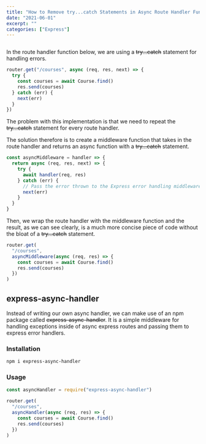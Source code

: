 ```yaml
---
title: "How to Remove try...catch Statements in Async Route Handler Functions?"
date: "2021-06-01"
excerpt: ""
categories: ["Express"]
---
```


```toc

```

In the route handler function below, we are using a ~~try...catch~~ statement for handling errors.

```js {numberLines}
router.get("/courses", async (req, res, next) => {
  try {
    const courses = await Course.find()
    res.send(courses)
  } catch (err) {
    next(err)
  }
})
```

The problem with this implementation is that we need to repeat the ~~try...catch~~ statement for every route handler.

The solution therefore is to create a middleware function that takes in the route handler and returns an async function with a ~~try...catch~~ statement.

```js {numberLines}
const asyncMiddleware = handler => {
  return async (req, res, next) => {
    try {
      await handler(req, res)
    } catch (err) {
      // Pass the error thrown to the Express error handling middleware
      next(err)
    }
  }
}
```

Then, we wrap the route handler with the middleware function and the result, as we can see clearly, is a much more concise piece of code without the bloat of a ~~try...catch~~ statement.

```js {numberLines}
router.get(
  "/courses",
  asyncMiddleware(async (req, res) => {
    const courses = await Course.find()
    res.send(courses)
  })
)
```

## express-async-handler

Instead of writing our own async handler, we can make use of an npm package called ~~express-async-handler~~. It is a simple middleware for handling exceptions inside of async express routes and passing them to express error handlers.

### Installation

```sh
npm i express-async-handler
```

### Usage

```js {numberLines}
const asyncHandler = require("express-async-handler")

router.get(
  "/courses",
  asyncHandler(async (req, res) => {
    const courses = await Course.find()
    res.send(courses)
  })
)
```
